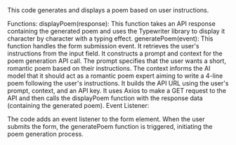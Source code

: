 This code generates and displays a poem based on user instructions.

Functions:
displayPoem(response): This function takes an API response containing the generated poem and uses the Typewriter library to display it character by character with a typing effect.
generatePoem(event): This function handles the form submission event.
It retrieves the user's instructions from the input field.
It constructs a prompt and context for the poem generation API call.
The prompt specifies that the user wants a short, romantic poem based on their instructions.
The context informs the AI model that it should act as a romantic poem expert aiming to write a 4-line poem following the user's instructions.
It builds the API URL using the user's prompt, context, and an API key.
It uses Axios to make a GET request to the API and then calls the displayPoem function with the response data (containing the generated poem).
Event Listener:

The code adds an event listener to the form element.
When the user submits the form, the generatePoem function is triggered, initiating the poem generation process.
